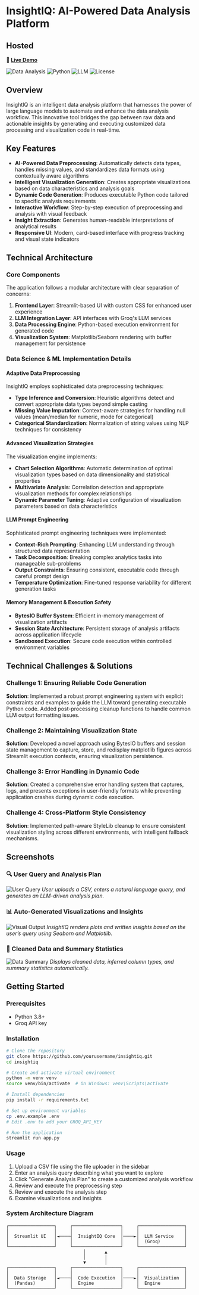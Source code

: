 # InsightIQ: AI-Powered Data Analysis Platform

## Hosted
**🔗 [Live Demo](https://insightiq000.streamlit.app/)** 

![Data Analysis](https://img.shields.io/badge/Data%20Analysis-Automated-blue)
![Python](https://img.shields.io/badge/Python-3.8%2B-green)
![LLM](https://img.shields.io/badge/LLM-Integrated-purple)
![License](https://img.shields.io/badge/License-MIT-yellow)

## Overview

InsightIQ is an intelligent data analysis platform that harnesses the power of large language models to automate and enhance the data analysis workflow. This innovative tool bridges the gap between raw data and actionable insights by generating and executing customized data processing and visualization code in real-time.

## Key Features

- **AI-Powered Data Preprocessing**: Automatically detects data types, handles missing values, and standardizes data formats using contextually aware algorithms
- **Intelligent Visualization Generation**: Creates appropriate visualizations based on data characteristics and analysis goals
- **Dynamic Code Generation**: Produces executable Python code tailored to specific analysis requirements
- **Interactive Workflow**: Step-by-step execution of preprocessing and analysis with visual feedback
- **Insight Extraction**: Generates human-readable interpretations of analytical results
- **Responsive UI**: Modern, card-based interface with progress tracking and visual state indicators

## Technical Architecture

### Core Components

The application follows a modular architecture with clear separation of concerns:

1. **Frontend Layer**: Streamlit-based UI with custom CSS for enhanced user experience
2. **LLM Integration Layer**: API interfaces with Groq's LLM services
3. **Data Processing Engine**: Python-based execution environment for generated code
4. **Visualization System**: Matplotlib/Seaborn rendering with buffer management for persistence

### Data Science & ML Implementation Details

#### Adaptive Data Preprocessing

InsightIQ employs sophisticated data preprocessing techniques:

- **Type Inference and Conversion**: Heuristic algorithms detect and convert appropriate data types beyond simple casting
- **Missing Value Imputation**: Context-aware strategies for handling null values (mean/median for numeric, mode for categorical)
- **Categorical Standardization**: Normalization of string values using NLP techniques for consistency

#### Advanced Visualization Strategies

The visualization engine implements:

- **Chart Selection Algorithms**: Automatic determination of optimal visualization types based on data dimensionality and statistical properties
- **Multivariate Analysis**: Correlation detection and appropriate visualization methods for complex relationships
- **Dynamic Parameter Tuning**: Adaptive configuration of visualization parameters based on data characteristics

#### LLM Prompt Engineering

Sophisticated prompt engineering techniques were implemented:

- **Context-Rich Prompting**: Enhancing LLM understanding through structured data representation
- **Task Decomposition**: Breaking complex analytics tasks into manageable sub-problems
- **Output Constraints**: Ensuring consistent, executable code through careful prompt design
- **Temperature Optimization**: Fine-tuned response variability for different generation tasks

#### Memory Management & Execution Safety

- **BytesIO Buffer System**: Efficient in-memory management of visualization artifacts
- **Session State Architecture**: Persistent storage of analysis artifacts across application lifecycle
- **Sandboxed Execution**: Secure code execution within controlled environment variables

## Technical Challenges & Solutions

### Challenge 1: Ensuring Reliable Code Generation

**Solution**: Implemented a robust prompt engineering system with explicit constraints and examples to guide the LLM toward generating executable Python code. Added post-processing cleanup functions to handle common LLM output formatting issues.

### Challenge 2: Maintaining Visualization State

**Solution**: Developed a novel approach using BytesIO buffers and session state management to capture, store, and redisplay matplotlib figures across Streamlit execution contexts, ensuring visualization persistence.

### Challenge 3: Error Handling in Dynamic Code

**Solution**: Created a comprehensive error handling system that captures, logs, and presents exceptions in user-friendly formats while preventing application crashes during dynamic code execution.

### Challenge 4: Cross-Platform Style Consistency

**Solution**: Implemented path-aware StyleLib cleanup to ensure consistent visualization styling across different environments, with intelligent fallback mechanisms.

## Screenshots

### 🔍 User Query and Analysis Plan
![User Query](https://github.com/easycase00/InsightIQ/blob/main/SS/Screenshot%202025-04-22%20at%207.58.28%E2%80%AFPM.png)
*User uploads a CSV, enters a natural language query, and generates an LLM-driven analysis plan.*

### 📊 Auto-Generated Visualizations and Insights
![Visual Output](https://github.com/easycase00/InsightIQ/blob/main/SS/Screenshot%202025-04-22%20at%207.57.15%E2%80%AFPM.png)
*InsightIQ renders plots and written insights based on the user’s query using Seaborn and Matplotlib.*

### 🧼 Cleaned Data and Summary Statistics
![Data Summary](https://github.com/easycase00/InsightIQ/blob/main/SS/Screenshot%202025-04-22%20at%207.59.13%E2%80%AFPM.png)
*Displays cleaned data, inferred column types, and summary statistics automatically.*


## Getting Started

### Prerequisites

- Python 3.8+
- Groq API key

### Installation

```bash
# Clone the repository
git clone https://github.com/yourusername/insightiq.git
cd insightiq

# Create and activate virtual environment
python -m venv venv
source venv/bin/activate  # On Windows: venv\Scripts\activate

# Install dependencies
pip install -r requirements.txt

# Set up environment variables
cp .env.example .env
# Edit .env to add your GROQ_API_KEY

# Run the application
streamlit run app.py
```

### Usage
1. Upload a CSV file using the file uploader in the sidebar
2. Enter an analysis query describing what you want to explore
3. Click "Generate Analysis Plan" to create a customized analysis workflow
4. Review and execute the preprocessing step
5. Review and execute the analysis step
6. Examine visualizations and insights

### System Architecture Diagram

```
┌─────────────────┐     ┌──────────────────┐     ┌─────────────────┐
│                 │     │                  │     │                 │
│  Streamlit UI   │◄────┤  InsightIQ Core  │────►│  LLM Service    │
│                 │     │                  │     │  (Groq)         │
└─────────────────┘     └──────────────────┘     └─────────────────┘
                             │       ▲
                             │       │
                             ▼       │
┌─────────────────┐     ┌──────────────────┐     ┌─────────────────┐
│                 │     │                  │     │                 │
│  Data Storage   │◄────┤  Code Execution  │────►│  Visualization  │
│  (Pandas)       │     │  Engine          │     │  Engine         │
└─────────────────┘     └──────────────────┘     └─────────────────┘
```
